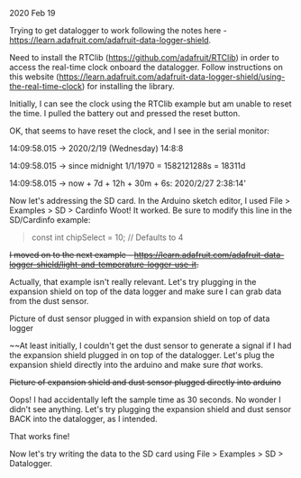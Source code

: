 2020 Feb 19

Trying to get datalogger to work following the notes here - https://learn.adafruit.com/adafruit-data-logger-shield.

<Picture of set-up>

Need to install the RTClib (https://github.com/adafruit/RTClib) in order to access the real-time clock onboard the datalogger. Follow instructions on this website (https://learn.adafruit.com/adafruit-data-logger-shield/using-the-real-time-clock) for installing the library. 

Initially, I can see the clock using the RTClib example but am unable to reset the time. I pulled the battery out and pressed the reset button.

OK, that seems to have reset the clock, and I see in the serial monitor:

14:09:58.015 -> 2020/2/19 (Wednesday) 14:8:8

14:09:58.015 ->  since midnight 1/1/1970 = 1582121288s = 18311d

14:09:58.015 ->  now + 7d + 12h + 30m + 6s: 2020/2/27 2:38:14'

Now let's addressing the SD card. In the Arduino sketch editor, I used File > Examples > SD > Cardinfo Woot! It worked. Be sure to modify this line in the SD/Cardinfo example:
> const int chipSelect = 10; // Defaults to 4

~~I moved on to the next example - https://learn.adafruit.com/adafruit-data-logger-shield/light-and-temperature-logger-use-it.~~ 

Actually, that example isn't really relevant. Let's try plugging in the expansion shield on top of the data logger and make sure I can grab data from the dust sensor.

Picture of dust sensor plugged in with expansion shield on top of data logger

~~At least initially, I couldn't get the dust sensor to generate a signal if I had the expansion shield plugged in on top of the datalogger. Let's plug the expansion shield directly into the arduino and make sure *that* works. 

~~Picture of expansion shield and dust sensor plugged directly into arduino~~

Oops! I had accidentally left the sample time as 30 seconds. No wonder I didn't see anything. Let's try plugging the expansion shield and dust sensor BACK into the datalogger, as I intended.

That works fine!

Now let's try writing the data to the SD card using File > Examples > SD > Datalogger.

